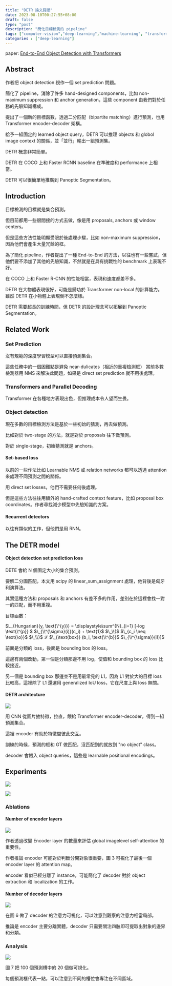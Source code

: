 ```yaml
---
title: "DETR 論文閱讀"
date: 2023-08-10T00:27:55+08:00
draft: false
type: "post"
description: "簡化目標檢測的 pipeline"
tags: ["computer-vision","deep-learning","machine-learning", "transformer", "attention", "self-attention"]
categories : ["deep-learning"]
---
```


paper: [End-to-End Object Detection with Transformers](https://arxiv.org/abs/2005.12872)

## Abstract

作者把 object detection 視作一個 set prediction 問題。

簡化了 pipeline，消除了許多 hand-designed components，比如 non-maximum suppression 和 anchor generation，這些 component 由我們對於任務的先驗知識構成。

提出了一個新的目標函數，透過二分匹配（bipartite matching）進行預測，也用 Transformer encoder-decoder 架構。

給予一組固定的 learned object query，DETR 可以推理 objects 和 globol image context 的關係，並「並行」輸出一組預測集。

DETR 概念非常簡單。

DETR 在 COCO 上和 Faster RCNN baseline 在準確度和 performance 上相當。

DETR 可以很簡單地推廣到 Panoptic Segmentation。

## Introduction

目標檢測的目標就是集合預測。

但目前都用一些很間接的方式去做，像是用 proposals, anchors 或 window centers。

但是這些方法性能明顯受限於後處理步驟，比如 non-maximum suppression，因為他們會產生大量冗餘的框。

為了簡化 pipeline，作者提出了一種 End-to-End 的方法，以往也有一些嘗試，但他們要不添加了其他的先驗知識，不然就是在具有挑戰性的 benchmark 上表現不好。

在 COCO 上和 Faster R-CNN 的性能相當，表現和速度都差不多。

DETR 在大物體表現很好，可能是歸功於 Transformer non-local 的計算能力。
雖然 DETR 在小物體上表現倒不怎麼樣。

DETR 需要超長的訓練時間，但 DETR 的設計理念可以拓展到 Panoptic Segmentation。



## Related Work

### Set Prediction

沒有規範的深度學習模型可以直接預測集合。

這些任務中的一個困難點是避免 near-dulicates（相近的重複檢測框） 當前多數檢測器用 NMS 來解決此問題，如果是 direct set prediction 就不用後處理。

### Transformers and Parallel Decoding

Transformer 在各種地方表現出色，但推理成本令人望而生畏。

### Object detection

現在多數的目標檢測方法是基於一些初始的猜測，再去做預測。

比如對於 two-stage 的方法，就是對於 proposals 往下做預測。

對於 single-stage，初始猜測就是 anchors。

#### Set-based loss

以前的一些作法比如 Learnable NMS 或 relation networks 都可以透過 attention 來處理不同預測之間的關係。

用 direct set losses，他們不需要任何後處理。

但是這些方法往往用額外的 hand-crafted context feature，比如 proposal box coordinates。作者尋找減少模型中先驗知識的方案。

#### Recurrent detectors

以往有類似的工作，但他們是用 RNN。

## The DETR model

#### Object detection set prediction loss

DETE 會給 N 個固定大小的集合預測。

要解二分圖匹配，本文用 scipy 的 linear_sum_assignment 處理，他背後是匈牙利演算法。

其實這種方法和 proposals 和 anchors 有差不多的作用，差別在於這裡會找一對一的匹配，而不用重複。

目標函數：

$L_{Hungarian}(y, \text{\\^{y}}) = \displaystyle\sum^{N}_{i=1} [-log \text{\\^{p}} $
$\_{\\^{\sigma}(i)}(c_i) + \text{1}$
$\_\\{$
$\_{c_i \neq \text{\o}}$
$\_\\}$
$\mathcal{L}$
$\_{\text{box}} (b_i, \text{\\^{b}}$
$\_{\\^{\sigma}}(i))]$

前面是分類的 loss，後面是 bounding box 的 loss。

這邊有兩個改動，第一個是分類那邊不用 log，使值和 bounding box 的 loss 比較接近。

另一個是 bounding box 那邊並不是用最常見的 L1，因為 L1 對於大的目標 loss 比較高，這裡除了 L1 還選用 generalized IoU loss，它在尺度上與 loss 無關。

#### DETR architecture

![](/Blog/images/deep-learning/DETR/fig2.jpg)

用 CNN 從圖片抽特徵，拉直，餵給 Transformer encoder-decoder，得到一組預測集合。

這裡 encoder 有助於特徵間彼此交互。

訓練的時候，預測的框和 GT 做匹配，沒匹配到的就放到 "no object" class。

decoder 會餵入 object queries，這些是 learnable positional encodings。

## Experiments

![](/Blog/images/deep-learning/DETR/table1.jpg)

![](/Blog/images/deep-learning/DETR/table2.jpg)

### Ablations

#### Number of encoder layers

![](/Blog/images/deep-learning/DETR/fig3.jpg)

作者透過改變 Encoder layer 的數量來評估 global imagelevel self-attention 的重要性。

作者推論 encoder 可能對於判斷分開對象很重要，圖 3 可視化了最後一個 encoder layer 的 attention map。

encoder 看似已經分離了 instance，可能簡化了 decoder 對於 object extraction 和 localization 的工作。

#### Number of decoder layers

![](/Blog/images/deep-learning/DETR/fig6.jpg)

在圖 6 做了 decoder 的注意力可視化，可以注意到觀察的注意力相當局部。

推論是 encoder 主要分離實體，decoder 只需要關注四肢即可提取出對象的邊界和分類。

### Analysis

![](/Blog/images/deep-learning/DETR/fig7.jpg)

圖 7 把 100 個預測槽中的 20 個做可視化。

每個預測框代表一點，可以注意到不同的槽位會專注在不同區域。